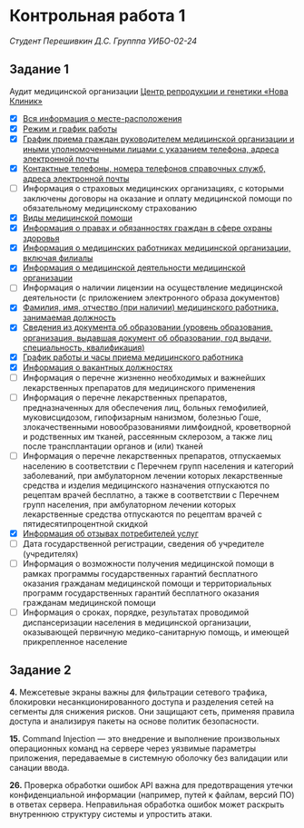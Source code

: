 # Контрольная работа 1
*Студент Перешивкин Д.С. Групппа УИБО-02-24*

## Задание 1

Аудит медицинской организации [Центр репродукции и генетики «Нова Клиник»](https://nova-clinic.ru/)

- [x] [Вся информация о месте-расположения](https://nova-clinic.ru/contacts/)
- [x] [Режим и график работы](https://nova-clinic.ru/contacts/)
- [x] [График приема граждан руководителем медицинской организации и иными уполномоченными лицами с указанием телефона, адреса электронной почты](https://nova-clinic.ru/contacts/)
- [x] [Контактные телефоны, номера телефонов справочных служб, адреса электронной почты](https://nova-clinic.ru/contacts/)
- [ ] Информация о страховых медицинских организациях, с которыми заключены договоры на оказание и оплату медицинской помощи по обязательному медицинскому страхованию
- [x] [Виды медицинской помощи](https://nova-clinic.ru/services/)
- [x] [Информация о правах и обязанностях граждан в сфере охраны здоровья](https://nova-clinic.ru/pravila-okazaniya-meditsinskikh-uslug/)
- [x] [Информация о медицинских работниках медицинской организации, включая филиалы](https://nova-clinic.ru/specialists/)
- [x] [Информация о медицинской деятельности медицинской организации](https://nova-clinic.ru/services/)
- [ ] Информация о наличии лицензии на осуществление медицинской деятельности (с приложением электронного образа документов)
- [x] [Фамилия, имя, отчество (при наличии) медицинского работника, занимаемая должность](https://nova-clinic.ru/specialists/petrova-elena-igorevna/)
- [x] [Сведения из документа об образовании (уровень образования, организация, выдавшая документ об образовании, год выдачи, специальность, квалификация)](https://nova-clinic.ru/specialists/petrova-elena-igorevna/)
- [x] [График работы и часы приема медицинского работника](https://nova-clinic.ru/specialists/petrova-elena-igorevna/)
- [x] [Информация о вакантных должностях](https://nova-clinic.ru/vakansii/)
- [ ] Информация о перечне жизненно необходимых и важнейших лекарственных препаратов для медицинского применения
- [ ] Информация о перечне лекарственных препаратов, предназначенных для обеспечения лиц, больных гемофилией, муковисцидозом, гипофизарным нанизмом, болезнью Гоше, злокачественными новообразованиями лимфоидной, кроветворной и родственных им тканей, рассеянным склерозом, а также лиц после трансплантации органов и (или) тканей
- [ ] Информация о перечне лекарственных препаратов, отпускаемых населению в соответствии с Перечнем групп населения и категорий заболеваний, при амбулаторном лечении которых лекарственные средства и изделия медицинского назначения отпускаются по рецептам врачей бесплатно, а также в соответствии с Перечнем групп населения, при амбулаторном лечении которых лекарственные средства отпускаются по рецептам врачей с пятидесятипроцентной скидкой
- [x] [Информация об отзывах потребителей услуг](https://nova-clinic.ru/otzyvy/)
- [ ] Дата государственной регистрации, сведения об учредителе (учредителях)
- [ ] Информация о возможности получения медицинской помощи в рамках программы государственных гарантий бесплатного оказания гражданам медицинской помощи и территориальных программ государственных гарантий бесплатного оказания гражданам медицинской помощи
- [ ] Информация о сроках, порядке, результатах проводимой диспансеризации населения в медицинской организации, оказывающей первичную медико-санитарную помощь, и имеющей прикрепленное население

## Задание 2

**4.** Межсетевые экраны важны для фильтрации сетевого трафика, блокировки несанкционированного доступа и разделения сетей на сегменты для снижения рисков. Они защищают сеть, применяя правила доступа и анализируя пакеты на основе политик безопасности.

**15.** Command Injection — это внедрение и выполнение произвольных операционных команд на сервере через уязвимые параметры приложения, передаваемые в системную оболочку без валидации или санации ввода.

**26.** Проверка обработки ошибок API важна для предотвращения утечки конфиденциальной информации (например, путей к файлам, версий ПО) в ответах сервера. Неправильная обработка ошибок может раскрыть внутреннюю структуру системы и упростить атаки.
